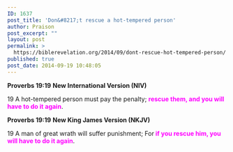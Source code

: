 ```yaml
---
ID: 1637
post_title: 'Don&#8217;t rescue a hot-tempered person'
author: Praison
post_excerpt: ""
layout: post
permalink: >
  https://biblerevelation.org/2014/09/dont-rescue-hot-tempered-person/
published: true
post_date: 2014-09-19 10:48:05
---
```

<strong>Proverbs 19:19</strong>
<strong> New International Version (NIV)</strong>

19 A hot-tempered person must pay the penalty;
<span style="color: #ff00ff;"><strong>rescue them, and you will have to do it again</strong></span>.

<strong>Proverbs 19:19</strong>
<strong> New King James Version (NKJV)</strong>

19 A man of great wrath will suffer punishment;
For<span style="color: #ff00ff;"><strong> if you rescue him, you will have to do it again</strong></span>.